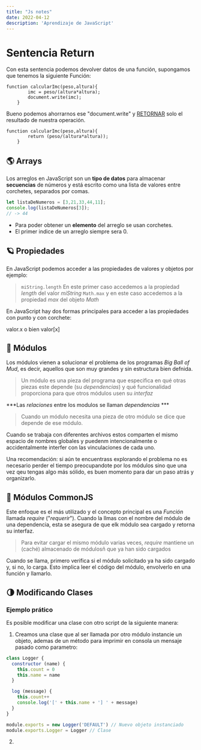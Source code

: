 ```yaml
---
title: "Js notes"
date: 2022-04-12
description: 'Aprendizaje de JavaScript'
---
```



# Sentencia Return

Con esta sentencia podemos devolver datos de una función, supongamos que tenemos la siguiente Función:

~~~
function calcularImc(peso,altura){
        imc = peso/(altura*altura);
        document.write(imc);
    }
~~~

Bueno podemos ahorrarnos ese "document.write" y [RETORNAR](https://developer.mozilla.org/es/docs/Web/JavaScript/Reference/Statements/return) solo el resultado de nuestra operación.

~~~
function calcularImc(peso,altura){
        return (peso/(altura*altura));
    }
~~~

## 🌎 Arrays

Los arreglos en JavaScript son un **tipo de datos** para almacenar __secuencias__ de números y está escrito como una lista de valores entre corchetes, separados por comas.

```javascript
let listaDeNumeros = [3,21,33,44,11];
console.log(listaDeNumeros[3]);
// -> 44
```
- Para poder obtener un __elemento__ del arreglo se usan corchetes.
- El primer indice de un arreglo siempre sera 0.

## 🪐 Propiedades

En JavaScript podemos acceder a las propiedades de valores y objetos por ejemplo:

> ```miString.length```
> En este primer caso accedemos a la propíedad *length* del valor *miString*
> ```Math.max```
> y en este caso accedemos a la propiedad *max* del objeto *Math*

En JavaScript hay dos formas principales para acceder a las propiedades con punto y con corchete:

valor.x o bien valor[x]

## 🍧 Módulos 

Los módulos vienen a solucionar el problema de los programas *Big Ball of Mud*, es decir, aquellos que son muy grandes y sin estructura bien defnida.

> Un módulo  es una pieza del programa que especifica en qué otras piezas este depende (su *dependencias*) y qué funcionalidad proporciona para que otros módulos usen su *interfaz*

***Las *relaciones* entre los modulos se llaman *dependencias* *** 

> Cuando un módulo necesita una pieza de otro módulo se dice que depende de ese módulo.

Cuando se trabaja con diferentes archivos estos comparten el mismo espacio de nombres globales y puedenm intencionalmente o accidentalmente interfer con las vinculaciones de cada uno.

Una recomendación: si aún te encuentrass explorando el problema no es necesario perder el tiempo preocupandote por los módulos sino que una vez qeu tengas algo más sólido, es buen momento para dar un paso atrás y organizarlo.

## 📣 Módulos CommonJS

Este enfoque es el más utilizado y el concepto principal es una *Función* llamada *require* ("*requerir*"). Cuando la llmas con el nombre del módulo de una dependencia, esta se asegura de que elk módulo sea cargado y retorna su interfaz.

> Para evitar cargar el mismo módulo varias veces, *require* mantiene un (caché) almacenado de módulosñ que ya han sido cargados

Cuando se llama, primero verifica si el módulo solicitado  ya ha sido cargado y, si no, lo carga. Esto implica leer el código del módulo, envolverlo en una función y llamarlo.


## 🌗 Modificando Clases

### Ejemplo prático

Es posible modificar una clase con otro script de la siguiente manera: 

1. Creamos una clase que al ser llamada por otro módulo instancie un objeto, ademas de un método para imprimir en consola un mensaje pasado como parametro:

```javascript
class Logger {
  constructor (name) {
    this.count = 0
    this.name = name
  }

  log (message) {
    this.count++
    console.log('[' + this.name + '] ' + message)
  }
}

module.exports = new Logger('DEFAULT') // Nuevo objeto instanciado
module.exports.Logger = Logger // Clase
```

2. 





